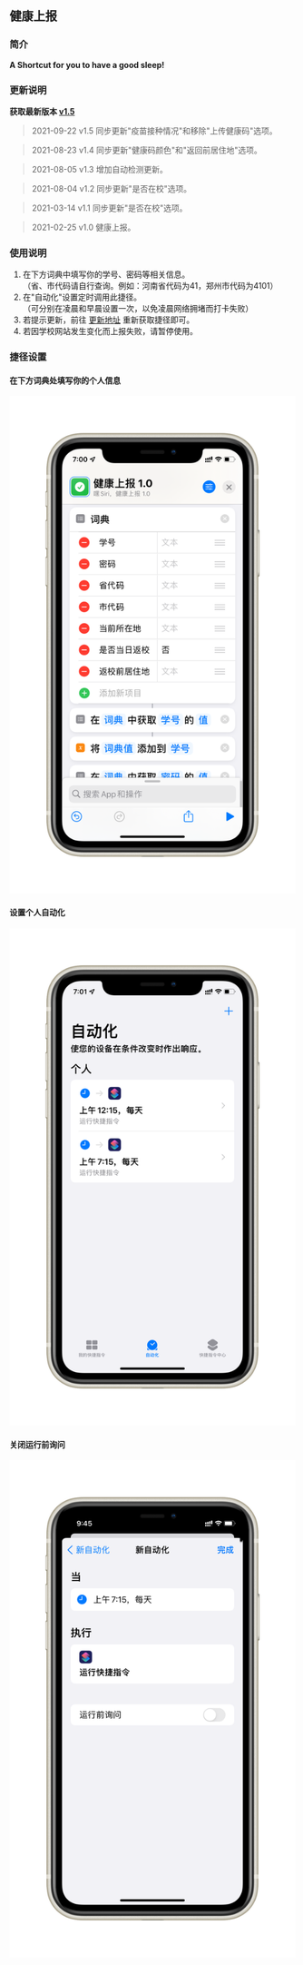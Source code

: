 ## 健康上报

### 简介

**A Shortcut for you to have a good sleep!**
### 更新说明

**获取最新版本 [v1.5]()**

> 2021-09-22 v1.5 同步更新"疫苗接种情况"和移除"上传健康码"选项。

> 2021-08-23 v1.4 同步更新"健康码颜色"和"返回前居住地"选项。

> 2021-08-05 v1.3 增加自动检测更新。

> 2021-08-04 v1.2 同步更新"是否在校"选项。

> 2021-03-14 v1.1 同步更新"是否在校"选项。

> 2021-02-25 v1.0 健康上报。

### 使用说明

1. 在下方词典中填写你的学号、密码等相关信息。  
（省、市代码请自行查询。例如：河南省代码为41，郑州市代码为4101）
2. 在"自动化"设置定时调用此捷径。  
（可分别在凌晨和早晨设置一次，以免凌晨网络拥堵而打卡失败）
3. 若提示更新，前往 [更新地址](https://github.com/gaoyaoku/Shortcuts/main/jksb.md) 重新获取捷径即可。
4. 若因学校网站发生变化而上报失败，请暂停使用。

### 捷径设置

#### 在下方词典处填写你的个人信息
![](./images/jksb_info.png)

#### 设置个人自动化
![](./images/jksb_time.png)

#### 关闭运行前询问
![](./images/jksb_auto.png)
